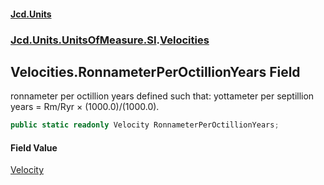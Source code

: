 #### [Jcd.Units](index 'index')
### [Jcd.Units.UnitsOfMeasure.SI](Jcd.Units.UnitsOfMeasure.SI 'Jcd.Units.UnitsOfMeasure.SI').[Velocities](Velocities 'Jcd.Units.UnitsOfMeasure.SI.Velocities')

## Velocities.RonnameterPerOctillionYears Field

ronnameter per octillion years defined such that: yottameter per septillion years = Rm/Ryr × (1000.0)/(1000.0).

```csharp
public static readonly Velocity RonnameterPerOctillionYears;
```

#### Field Value
[Velocity](Velocity 'Jcd.Units.UnitTypes.Velocity')